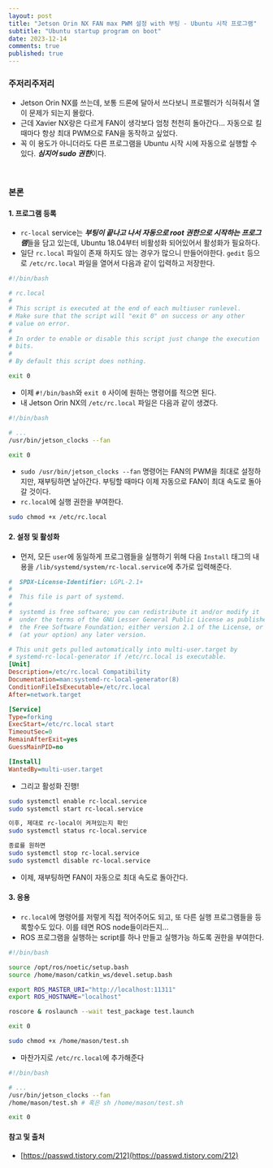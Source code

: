 ```yaml
---
layout: post
title: "Jetson Orin NX FAN max PWM 설정 with 부팅 - Ubuntu 시작 프로그램"
subtitle: "Ubuntu startup program on boot"
date: 2023-12-14
comments: true
published: true
---
```


### 주저리주저리
+ Jetson Orin NX를 쓰는데, 보통 드론에 달아서 쓰다보니 프로펠러가 식혀줘서 열이 문제가 되는지 몰랐다. 
+ 근데 Xavier NX랑은 다르게 FAN이 생각보다 엄청 천천히 돌아간다... 자동으로 킬때마다 항상 최대 PWM으로 FAN을 동작하고 싶었다.
+ 꼭 이 용도가 아니더라도 다른 프로그램을 Ubuntu 시작 시에 자동으로 실행할 수 있다. ***심지어 sudo 권한***이다.

<br>


### 본론

#### 1. 프로그램 등록
+ `rc-local` service는 ***부팅이 끝나고 나서 자동으로 root 권한으로 시작하는 프로그램***들을 담고 있는데, Ubuntu 18.04부터 비활성화 되어있어서 활성화가 필요하다.
+ 일단 `rc.local` 파일이 존재 하지도 않는 경우가 많으니 만들어야한다. `gedit` 등으로 `/etc/rc.local` 파일을 열어서 다음과 같이 입력하고 저장한다.

```sh
#!/bin/bash

# rc.local
#
# This script is executed at the end of each multiuser runlevel.
# Make sure that the script will "exit 0" on success or any other
# value on error.
#
# In order to enable or disable this script just change the execution
# bits.
#
# By default this script does nothing.

exit 0
```

+ 이제 `#!/bin/bash`와 `exit 0` 사이에 원하는 명령어를 적으면 된다.
+ 내 Jetson Orin NX의 `/etc/rc.local` 파일은 다음과 같이 생겼다.

```sh
#!/bin/bash

# ...
/usr/bin/jetson_clocks --fan

exit 0
```

+ `sudo /usr/bin/jetson_clocks --fan` 명령어는 FAN의 PWM을 최대로 설정하지만, 재부팅하면 날아간다. 부팅할 때마다 이제 자동으로 FAN이 최대 속도로 돌아갈 것이다.
+ `rc.local`에 실행 권한을 부여한다.
```bash
sudo chmod +x /etc/rc.local
```

#### 2. 설정 및 활성화
+ 먼저, 모든 `user`에 동일하게 프로그램들을 실행하기 위해 다음 `Install` 태그의 내용을 `/lib/systemd/system/rc-local.service`에 추가로 입력해준다.

```ini
#  SPDX-License-Identifier: LGPL-2.1+
#
#  This file is part of systemd.
#
#  systemd is free software; you can redistribute it and/or modify it
#  under the terms of the GNU Lesser General Public License as published by
#  the Free Software Foundation; either version 2.1 of the License, or
#  (at your option) any later version.

# This unit gets pulled automatically into multi-user.target by
# systemd-rc-local-generator if /etc/rc.local is executable.
[Unit]
Description=/etc/rc.local Compatibility
Documentation=man:systemd-rc-local-generator(8)
ConditionFileIsExecutable=/etc/rc.local
After=network.target

[Service]
Type=forking
ExecStart=/etc/rc.local start
TimeoutSec=0
RemainAfterExit=yes
GuessMainPID=no

[Install]
WantedBy=multi-user.target
```

+ 그리고 활성화 진행!

```bash
sudo systemctl enable rc-local.service
sudo systemctl start rc-local.service

이후, 제대로 rc-local이 켜져있는지 확인
sudo systemctl status rc-local.service

종료를 원하면
sudo systemctl stop rc-local.service
sudo systemctl disable rc-local.service
```

+ 이제, 재부팅하면 FAN이 자동으로 최대 속도로 돌아간다.

#### 3. 응용
+ `rc.local`에 명령어를 저렇게 직접 적어주어도 되고, 또 다른 실행 프로그램들을 등록할수도 있다. 이를 테면 ROS node들이라든지...
+ ROS 프로그램을 실행하는 script를 하나 만들고 실행가능 하도록 권한을 부여한다.

```sh
#!/bin/bash

source /opt/ros/noetic/setup.bash
source /home/mason/catkin_ws/devel.setup.bash

export ROS_MASTER_URI="http://localhost:11311"
export ROS_HOSTNAME="localhost"

roscore & roslaunch --wait test_package test.launch

exit 0
```

```bash
sudo chmod +x /home/mason/test.sh
```

+ 마찬가지로 `/etc/rc.local`에 추가해준다

```sh
#!/bin/bash

# ...
/usr/bin/jetson_clocks --fan
/home/mason/test.sh # 혹은 sh /home/mason/test.sh

exit 0
```

#### 참고 및 출처
+ [https://passwd.tistory.com/212](https://passwd.tistory.com/212)